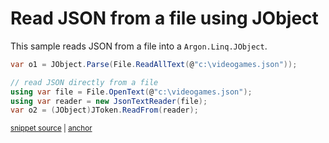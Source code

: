 # Read JSON from a file using JObject

This sample reads JSON from a file into a `Argon.Linq.JObject`.

<!-- snippet: ReadJson -->
<a id='snippet-readjson'></a>
```cs
var o1 = JObject.Parse(File.ReadAllText(@"c:\videogames.json"));

// read JSON directly from a file
using var file = File.OpenText(@"c:\videogames.json");
using var reader = new JsonTextReader(file);
var o2 = (JObject)JToken.ReadFrom(reader);
```
<sup><a href='/src/Tests/Documentation/Samples/Linq/ReadJson.cs#L12-L20' title='Snippet source file'>snippet source</a> | <a href='#snippet-readjson' title='Start of snippet'>anchor</a></sup>
<!-- endSnippet -->
